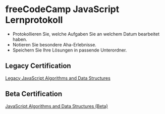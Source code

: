 # freeCodeCamp JavaScript Lernprotokoll

- Protokollieren Sie, welche Aufgaben Sie an welchem Datum bearbeitet haben.
- Notieren Sie besondere Aha-Erlebnisse.
- Speichern Sie Ihre Lösungen in passende Unterordner.

## Legacy Certification

[Legacy JavaScript Algorithms and Data Structures](https://www.freecodecamp.org/learn/javascript-algorithms-and-data-structures/)

## Beta Certification

[JavaScript Algorithms and Data Structures (Beta)](https://www.freecodecamp.org/learn/javascript-algorithms-and-data-structures-v8/)
